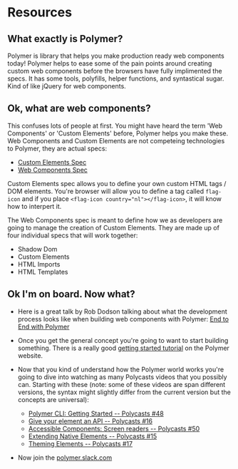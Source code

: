 # Resources

## What exactly is Polymer?

Polymer is library that helps you make production ready web components today! Polymer helps to ease some of the pain points around creating custom web components before the browsers have fully implimented the specs.  It has some tools, polyfills, helper functions, and syntastical sugar.  Kind of like jQuery for web components.

## Ok, what are web components?

This confuses lots of people at first. You might have heard the term 'Web Components' or 'Custom Elements' before, Polymer helps you make these.  Web Components and Custom Elements are not competeing technologies to Polymer, they are actual specs:

  - [Custom Elements Spec](https://www.w3.org/TR/custom-elements/)
  - [Web Components Spec](https://github.com/w3c/webcomponents)
  
Custom Elements spec allows you to define your own custom HTML tags / DOM elements. You're browser will allow you to define a tag called `flag-icon` and if you place `<flag-icon country="nl"></flag-icon>`, it will know how to interpert it.

The Web Components spec is meant to define how we as developers are going to manage the creation of Custom Elements.  They are made up of four individual specs that will work together:
  
- Shadow Dom
- Custom Elements
- HTML Imports
- HTML Templates

## Ok I'm on board. Now what?

- Here is a great talk by Rob Dodson talking about what the development process looks like when building web components with Polymer: [End to End with Polymer](https://www.youtube.com/watch?v=1f_Tj_JnStA)

- Once you get the general concept you're going to want to start building something. There is a really good [getting started tutorial](https://www.polymer-project.org/1.0/start/first-element/intro) on the Polymer website.

- Now that you kind of understand how the Polymer world works you're going to dive into watching as many Polycasts videos that you possibly can.  Starting with these (note: some of these videos are span different versions, the syntax might slightly differ from the current version but the concepts are universal):

  - [Polymer CLI: Getting Started -- Polycasts #48](https://youtu.be/pj2lmXVa84U)
  - [Give your element an API -- Polycasts #16](https://youtu.be/7jolqbtIdiY?list=PLNYkxOF6rcIDdS7HWIC_BYRunV6MHs5xo)
  - [Accessible Components: Screen readers -- Polycasts #50](https://www.youtube.com/watch?v=Lktz1KXbTOU)
  - [Extending Native Elements -- Polycasts #15](https://youtu.be/OV8BvxpNQOs)
  - [Theming Elements -- Polycasts #17](https://youtu.be/omASiF85JzI)

- Now join the [polymer.slack.com](polymer.slack.com)
